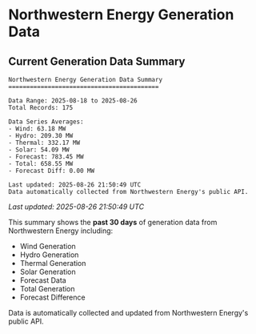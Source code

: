 # Northwestern Energy Generation Data

## Current Generation Data Summary

```
Northwestern Energy Generation Data Summary
==========================================

Data Range: 2025-08-18 to 2025-08-26
Total Records: 175

Data Series Averages:
- Wind: 63.18 MW
- Hydro: 209.30 MW
- Thermal: 332.17 MW
- Solar: 54.09 MW
- Forecast: 783.45 MW
- Total: 658.55 MW
- Forecast Diff: 0.00 MW

Last updated: 2025-08-26 21:50:49 UTC
Data automatically collected from Northwestern Energy's public API.

```

*Last updated: 2025-08-26 21:50:49 UTC*

This summary shows the **past 30 days** of generation data from Northwestern Energy including:
- Wind Generation
- Hydro Generation  
- Thermal Generation
- Solar Generation
- Forecast Data
- Total Generation
- Forecast Difference

Data is automatically collected and updated from Northwestern Energy's public API.

